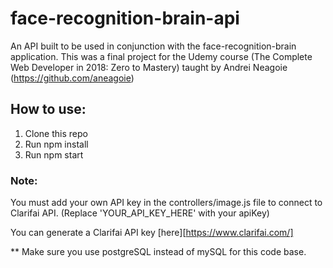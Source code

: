 # face-recognition-brain-api

 An API built to be used in conjunction with the face-recognition-brain application. This was a final project for the Udemy course (The Complete Web Developer in 2018: Zero to Mastery) taught by Andrei Neagoie (https://github.com/aneagoie)

## How to use:

1. Clone this repo
2. Run npm install
3. Run npm start

### Note:
You must add your own API key in the controllers/image.js file to connect to Clarifai API. (Replace 'YOUR_API_KEY_HERE' with your apiKey)

You can generate a Clarifai API key [here][https://www.clarifai.com/]

** Make sure you use postgreSQL instead of mySQL for this code base.
